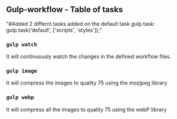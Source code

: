 ## Gulp-workflow - Table of tasks

"#Added 2 differnt tasks added on the default task gulp task: gulp.task('default', ['scripts', 'styles']);"

### `gulp watch`
It will continuously watch the changes in the defined workflow files.

### `gulp image`
It will compress the images to quality 75 using the mozjpeg library

### `gulp webp`
It will compress all the images to quality 75 using the webP library

